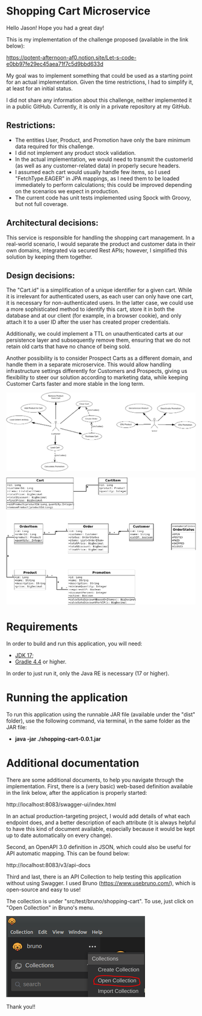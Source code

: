# Shopping Cart Microservice

Hello Jason! Hope you had a great day!

This is my implementation of the challenge proposed (available in the link below):

https://potent-afternoon-af0.notion.site/Let-s-code-e0bb97fe29ec45aea71f7c5d9bbd633d

My goal was to implement something that could be used as a starting point for an actual implementation. Given the
time restrictions, I had to simplify it, at least for an initial status.

I did not share any information about this challenge, neither implemented it in a public GitHub. Currently, it is
only in a private repository at my GitHub.

## Restrictions:

* The entities User, Product, and Promotion have only the bare minimum data required for this challenge.
* I did not implement any product stock validation.
* In the actual implementation, we would need to transmit the customerId (as well as any customer-related data) in
  properly secure headers.
* I assumed each cart would usually handle few items, so I used "FetchType.EAGER" in JPA mappings, as I need them
  to be loaded immediately to perform calculations; this could be improved depending on the scenarios we expect in
  production.
* The current code has unit tests implemented using Spock with Groovy, but not full coverage.

## Architectural decisions:

This service is responsible for handling the shopping cart management. In a real-world scenario, I would separate
the product and customer data in their own domains, integrated via secured Rest APIs; however, I simplified this
solution by keeping them together.

## Design decisions:

The "Cart.id" is a simplification of a unique identifier for a given cart. While it is irrelevant for authenticated
users, as each user can only have one cart, it is necessary for non-authenticated users. In the latter case, we
could use a more sophisticated method to identify this cart, store it in both the database and at our client (for
example, in a browser cookie), and only attach it to a user ID after the user has created proper credentials.

Additionally, we could implement a TTL on unauthenticated carts at our persistence layer and subsequently remove
them, ensuring that we do not retain old carts that have no chance of being sold.

Another possibility is to consider Prospect Carts as a different domain, and handle them in a separate microservice.
This would allow handling infrastructure settings differently for Customers and Prospects, giving us flexibility
to steer our solution according to marketing data, while keeping Customer Carts faster and more stable in the long term.

![use_case.png](doc/use_case.png)

![class_diagram.png](doc/class_diagram.png)

# Requirements

In order to build and run this application, you will need:

- [JDK 17](https://openjdk.org/projects/jdk/17/);
- [Gradle 4.4](https://docs.gradle.org/4.4.1/release-notes.html) or higher.

In order to just run it, only the Java RE is necessary (17 or higher).

# Running the application

To run this application using the runnable JAR file (available under the "dist" folder), use the following command,
via terminal, in the same folder as the JAR file:

* **java -jar ./shopping-cart-0.0.1.jar**

# Additional documentation

There are some additional documents, to help you navigate through the implementation. First, there is a (very basic)
web-based definition available in the link below, after the application is properly started:

http://localhost:8083/swagger-ui/index.html

In an actual production-targeting project, I would add details of what each endpoint does, and a better description of
each attribute (it is always helpful to have this kind of document available, especially because it would be kept
up to date automatically on every change).

Second, an OpenAPI 3.0 definition in JSON, which could also be useful for API automatic mapping. This can be found
below:

http://localhost:8083/v3/api-docs

Third and last, there is an API Collection to help testing this application without using Swagger. I used Bruno
(https://www.usebruno.com/), which is open-source and easy to use!

The collection is under "src/test/bruno/shopping-cart". To use, just click on "Open Collection" in Bruno's menu.

![bruno.png](doc/bruno.png)

Thank you!!